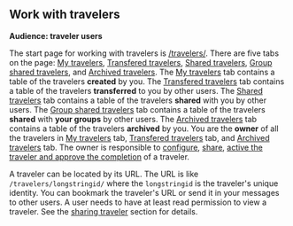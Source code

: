## Work with travelers

**Audience: traveler users**

The start page for working with travelers is [/travelers/](/travelers/). There are five tabs on the page: [My travelers](/travelers/#travelers), [Transfered travelers](/travelers/#transferredtravelers), [Shared travelers](/travelers/#sharedtravelers), [Group shared travelers](/travelers/#groupsharedtravelers), and [Archived travelers](/travelers/#archivedtravelers). The [My travelers](/travelers/#travelers) tab contains a table of the travelers **created** by you. The [Transfered travelers](/travelers/#transferredtravelers) tab contains a table of the travelers **transferred** to you by other users. The [Shared travelers](/travelers/#sharedtravelers) tab contains a table of the travelers **shared** with you by other users. The [Group shared travelers](/travelers/#groupsharedtravelers) tab contains a table of the travelers **shared** with **your groups** by other users. The [Archived travelers](/travelers/#archivedtravelers) tab contains a table of the travelers **archived** by you. You are the **owner** of all the travelers in [My travelers](/travelers/#travelers) tab, [Transfered travelers](/travelers/#transferredtravelers) tab, and [Archived travelers](/travelers/#archivedtravelers) tab. The owner is responsible to [configure](#config-traveler), [share](#share-traveler), [active the traveler and approve the completion](#traveler-status) of a traveler.

A traveler can be located by its URL. The URL is like `/travelers/longstringid/` where the `longstringid` is the traveler's unique identity. You can bookmark the traveler's URL or send it in your messages to other users. A user needs to have at least read permission to view a traveler. See the [sharing traveler](#share-traveler) section for details. 
